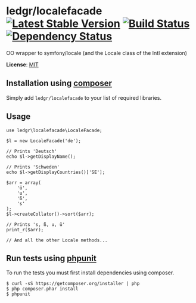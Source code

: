 # ledgr/localefacade [![Latest Stable Version](https://poser.pugx.org/ledgr/localefacade/v/stable.png)](https://packagist.org/packages/ledgr/localefacade) [![Build Status](https://travis-ci.org/ledgr/localefacade.png)](https://travis-ci.org/ledgr/localefacade) [![Dependency Status](https://gemnasium.com/ledgr/localefacade.png)](https://gemnasium.com/ledgr/localefacade)


OO wrapper to symfony/locale (and the Locale class of the Intl extension)

**License**: [MIT](/LICENSE)


Installation using [composer](http://getcomposer.org/)
------------------------------------------------------
Simply add `ledgr/localefacade` to your list of required libraries.


Usage
-----
    use ledgr\localefacade\LocaleFacade;

    $l = new LocaleFacade('de');

    // Prints 'Deutsch'
    echo $l->getDisplayName();

    // Prints 'Schweden'
    echo $l->getDisplayCountries()['SE'];

    $arr = array(
        'ü',
        'u',
        'ß',
        's'
    );
    $l->createCollator()->sort($arr);

    // Prints 's, ß, u, ü'
    print_r($arr);

    // And all the other Locale methods...


Run tests  using [phpunit](http://phpunit.de/)
----------------------------------------------
To run the tests you must first install dependencies using composer.

    $ curl -sS https://getcomposer.org/installer | php
    $ php composer.phar install
    $ phpunit
